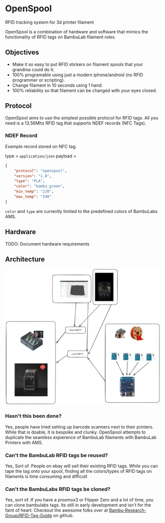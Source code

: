 # OpenSpool

RFID tracking system for 3d printer filament


OpenSpool is a combination of hardware and software that mimics the functionality of RFID tags on BambuLab filament roles. 

## Objectives

- Make it so easy to put RFID stickers on filament spools that your grandma could do it. 
- 100% programable using just a modern iphone/android (no RFID programmer or scripting).
- Change filament in 10 seconds using 1 hand. 
- 100% reliability so that filament can be changed with your eyes closed. 



## Protocol

OpenSpool aims to use the simplest possible protocol for RFID tags. All you need is a 13.56Mhz RFID tag that supports NDEF records (NFC Tags). 

### NDEF Record

Example record stored on NFC tag. 

type = `application/json`
payload = 

```json
{
    "protocol": "openspool",
    "version": "1.0",
    "type": "PLA",
    "color": "bambu_green",
    "min_temp": "220",
    "max_temp": "240"
}
```

`color` and `type` are currently limited to the predefined colors of BambuLabs AMS. 



## Hardware

TODO: Document hardware requirements


## Architecture

![](/images/RainbowReel.png)


### Hasn't this been done? 

Yes, people have tried setting up barcode scanners next to their printers. While that is doable, it is bespoke and clunky. OpenSpool attempts to duplicate the seamless expierence of BambuLab filaments with BambuLab Printers with AMS. 

### Can't the BambuLab RFID tags be reused? 

Yes, Sort of. People on ebay will sell their existing RFID tags. While you can tape the tag onto your spool, finding all the colors/types of RFID tags on filaments is time consuming and difficult

### Can't the BambuLabs RFID tags be cloned? 

Yes, sort of. If you have a proxmox3 or Flipper Zero and a lot of time, you can clone bambulabs tags. Its still in early development and isn't for the faint of heart. Checkout the awesome folks over at [Bambu-Research-Group/RFID-Tag-Guide](https://github.com/Bambu-Research-Group/RFID-Tag-Guide) on github. 